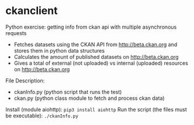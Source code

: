 # ckanclient
Python exercise: getting info from ckan api with multiple asynchronous requests
  
- Fetches datasets using the CKAN API from http://beta.ckan.org and stores them in python data structures
- Calculates the amount of published datasets on http://beta.ckan.org
- Gives a total of external (not uploaded) vs internal (uploaded) resources on http://beta.ckan.org

File Description:
- ckanInfo.py (python script that runs the test)
- ckan.py     (python class module to fetch and process ckan data)

Install (module aiohttp):
``
pip3 install aiohttp
``
Run the script (the files must be executable):
``
./ckanInfo.py
``
